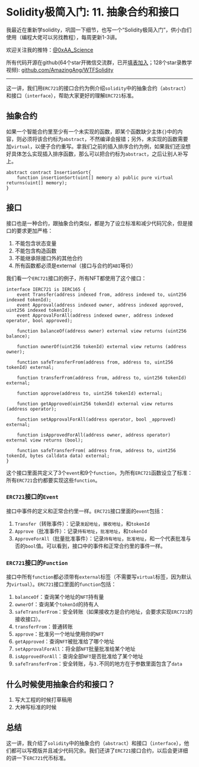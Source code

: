 # Solidity极简入门: 11. 抽象合约和接口

我最近在重新学solidity，巩固一下细节，也写一个“Solidity极简入门”，供小白们使用（编程大佬可以另找教程），每周更新1-3讲。

欢迎关注我的推特：[@0xAA_Science](https://twitter.com/0xAA_Science)

所有代码开源在github(64个star开微信交流群，已开[填表加入](https://docs.google.com/forms/d/e/1FAIpQLSe4KGT8Sh6sJ7hedQRuIYirOoZK_85miz3dw7vA1-YjodgJ-A/viewform)；128个star录教学视频): [github.com/AmazingAng/WTFSolidity](https://github.com/AmazingAng/WTFSolidity)

-----

这一讲，我们用`ERC721`的接口合约为例介绍`solidity`中的抽象合约（`abstract`）和接口（`interface`），帮助大家更好的理解`ERC721`标准。

## 抽象合约
如果一个智能合约里至少有一个未实现的函数，即某个函数缺少主体`{}`中的内容，则必须将该合约标为`abstract`，不然编译会报错；另外，未实现的函数需要加`virtual`，以便子合约重写。拿我们之前的插入排序合约为例，如果我们还没想好具体怎么实现插入排序函数，那么可以把合约标为`abstract`，之后让别人补写上。
```
abstract contract InsertionSort{
    function insertionSort(uint[] memory a) public pure virtual returns(uint[] memory);
}
```
## 接口
接口也是一种合约，跟抽象合约类似，都是为了设立标准和减少代码冗余，但是接口的要求更加严格：

1. 不能包含状态变量
2. 不能包含构造函数
3. 不能继承除接口外的其他合约
4. 所有函数都必须是external（接口与合约的`ABI`等价）

我们看一个`ERC721`接口的例子，所有NFT都使用了这个接口：
```
interface IERC721 is IERC165 {
    event Transfer(address indexed from, address indexed to, uint256 indexed tokenId);
    event Approval(address indexed owner, address indexed approved, uint256 indexed tokenId);
    event ApprovalForAll(address indexed owner, address indexed operator, bool approved);
    
    function balanceOf(address owner) external view returns (uint256 balance);

    function ownerOf(uint256 tokenId) external view returns (address owner);

    function safeTransferFrom(address from, address to, uint256 tokenId) external;

    function transferFrom(address from, address to, uint256 tokenId) external;

    function approve(address to, uint256 tokenId) external;

    function getApproved(uint256 tokenId) external view returns (address operator);

    function setApprovalForAll(address operator, bool _approved) external;

    function isApprovedForAll(address owner, address operator) external view returns (bool);

    function safeTransferFrom( address from, address to, uint256 tokenId, bytes calldata data) external;
}
```
这个接口里面共定义了3个`event`和9个`function`，为所有`ERC721`函数设立了标准：所有`ERC721`合约都要实现这些`function`。

### `ERC721`接口的`Event`
接口中事件的定义和正常合约里一样。`ERC721`接口里面的`event`包括：

1. `Transfer`（转账事件）：记录`发起地址`，`接收地址`，和`tokenId`
2. `Approve`（批准事件）：记录`持有地址`，`批准地址`，和`tokenId`
3. `ApproveForAll`（批量批准事件）：记录`持有地址`，`批准地址`，和一个代表批准与否的`bool`值。可以看到，接口中的事件和正常合约里的事件一样。

### `ERC721`接口的`Function`
接口中所有`function`都必须带有`external`标签（不需要写`virtual`标签，因为默认为`virtual`）。`ERC721`接口里面的`function`包括：

1. `balanceOf`：查询某个地址的`NFT`持有量
2. `ownerOf`：查询某个`tokenId`的持有人
3. `safeTransferFrom`：安全转账（如果接收方是合约地址，会要求实现`ERC721`的接收接口）。
4. `transferFrom`：普通转账
5. `approve`：批准另一个地址使用你的`NFT`
6. `getApproved`：查询`NFT`被批准给了哪个地址
7. `setApprovalForAll`：将全部`NFT`批量批准给某个地址
8. `isApprovedForAll`：查询全部`NFT`是否批准给了某个地址
9. `safeTransferFrom`：安全转账，与`3.`不同的地方在于参数里面包含了`data`
## 什么时候使用抽象合约和接口？
1. 写大工程的时候打草稿用
2. 大神写标准的时候
## 总结
这一讲，我介绍了`solidity`中的抽象合约（`abstract`）和接口（`interface`），他们都可以写模版并且减少代码冗余。我们还讲了`ERC721`接口合约，以后会更详细的讲一下`ERC721`代币标准。

